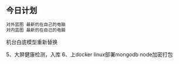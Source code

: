 ## 今日计划

```js
对外蓝图 最新的在自己的电脑
对内蓝图 最新的在自己的电脑
```

机台白底模型重新替换 



5、大屏健康检测，入库
6、上docker linux部署mongodb node加密打包









